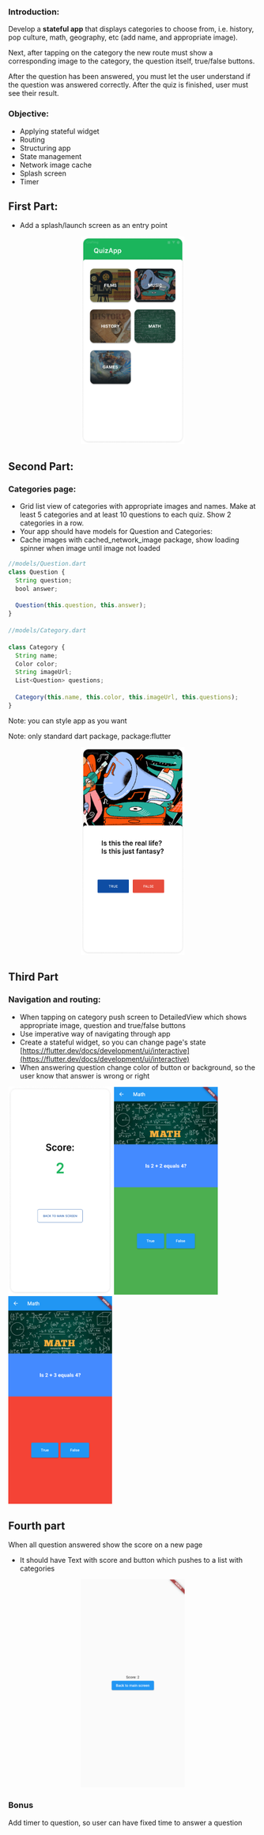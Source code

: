 ### Introduction:

Develop a **stateful app** that displays categories to choose from, i.e. history, pop culture, math, geography, etc (add name, and appropriate image).

Next, after tapping on the category the new route must show a corresponding image to the category, the question itself, true/false buttons. 

After the question has been answered, you must let the user understand if the question was answered correctly. After the quiz is finished, user must see their result.

### Objective:

- Applying stateful widget
- Routing
- Structuring app
- State management
- Network image cache
- Splash screen
- Timer

## First Part:

- Add a splash/launch screen as an entry point

<center>
<img src="https://github.com/alem-01/alem_public/blob/master/resources/quizApp.01.png?raw=true" style = "width: 210px !important; height: 420px !important;"/>
</center>

## Second Part:

### Categories page:

- Grid list view of categories with appropriate images and names. Make at least 5 categories and at least 10 questions to each quiz. Show 2 categories in a row.
- Your app should have models for Question and Categories:
- Cache images with cached_network_image package, show loading spinner when image until image not loaded

```jsx
//models/Question.dart
class Question {
  String question;
  bool answer;

  Question(this.question, this.answer);
}

//models/Category.dart

class Category {
  String name;
  Color color;
  String imageUrl;
  List<Question> questions;

  Category(this.name, this.color, this.imageUrl, this.questions);
}
```

Note: you can style app as you want

Note: only standard dart package, package:flutter



<center>
<img src="https://github.com/alem-01/alem_public/blob/master/resources/quizApp.02.png?raw=true" style = "width: 210px !important; height: 420px !important;"/>
</center>


## Third Part

### Navigation and routing:

- When tapping on category push screen to DetailedView which shows appropriate image, question and true/false buttons
- Use imperative way of navigating through app
- Create a stateful widget, so you can change page's state [https://flutter.dev/docs/development/ui/interactive](https://flutter.dev/docs/development/ui/interactive)
- When answering question change color of button or background, so the user know that answer is wrong or right


<p align="left">
<img src="https://github.com/alem-01/alem_public/blob/master/resources/quizApp.03.png?raw=true" style = "width: 210px !important; height: 420px !important;"/>

<img src="https://github.com/alem-01/alem_public/blob/master/resources/quizApp.04.png?raw=true" style = "width: 210px !important; height: 420px !important;"/>

<img src="https://github.com/alem-01/alem_public/blob/master/resources/quizApp.05.png?raw=true" style = "width: 210px !important; height: 420px !important;"/>
</p>

## Fourth part

When all question answered show the score on a new page

- It should have Text with score and button which pushes to a list with categories


<center>
<img src="https://github.com/alem-01/alem_public/blob/master/resources/quizApp.06.png?raw=true" style = "width: 210px !important; height: 420px !important;"/>
</center>

### **Bonus**
Add timer to question, so user can have fixed time to answer a question